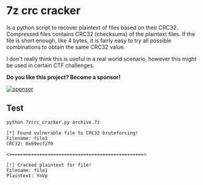 # 7z crc cracker

Is a python script to recover plaintext of files based on their CRC32. Compressed files contains CRC32 (checksums) of the plaintext files. If the file is short enough, like 4 bytes, it is fairly easy to try all possible combinations to obtain the same CRC32 value.

I don't really think this is useful in a real world scenario, however this might be used in certain CTF challenges.

**Do you like this project? Become a sponsor!**

[![sponsor](https://img.shields.io/badge/-Become%20a%20sponsor%20❤-ff6964)](https://github.com/sponsors/mgp25)

 ## Test

 ```
 python 7zcrc_cracker.py archive.7z

[*] Found vulnerable file to CRC32 bruteforcing!
Filename: file1
CRC32: 0x69ecf2f0

<=================================================>

[!] Cracked plaintext for file!
Filename: file1
Plaintext: YnVp
```

